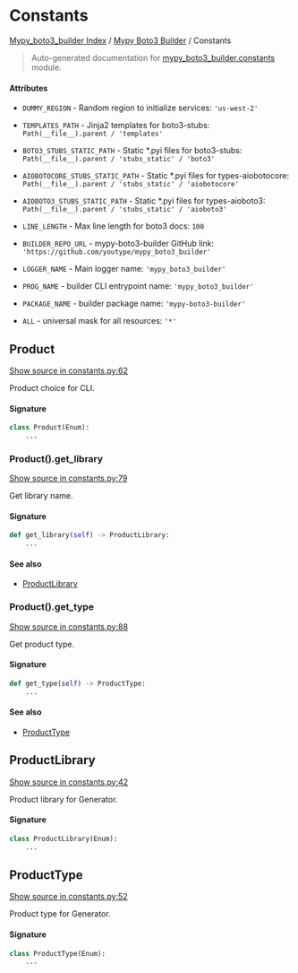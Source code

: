 # Constants

[Mypy_boto3_builder Index](../README.md#mypy_boto3_builder-index) /
[Mypy Boto3 Builder](./index.md#mypy-boto3-builder) /
Constants

> Auto-generated documentation for [mypy_boto3_builder.constants](https://github.com/youtype/mypy_boto3_builder/blob/main/mypy_boto3_builder/constants.py) module.

#### Attributes

- `DUMMY_REGION` - Random region to initialize services: `'us-west-2'`

- `TEMPLATES_PATH` - Jinja2 templates for boto3-stubs: `Path(__file__).parent / 'templates'`

- `BOTO3_STUBS_STATIC_PATH` - Static *.pyi files for boto3-stubs: `Path(__file__).parent / 'stubs_static' / 'boto3'`

- `AIOBOTOCORE_STUBS_STATIC_PATH` - Static *.pyi files for types-aiobotocore: `Path(__file__).parent / 'stubs_static' / 'aiobotocore'`

- `AIOBOTO3_STUBS_STATIC_PATH` - Static *.pyi files for types-aioboto3: `Path(__file__).parent / 'stubs_static' / 'aioboto3'`

- `LINE_LENGTH` - Max line length for boto3 docs: `100`

- `BUILDER_REPO_URL` - mypy-boto3-builder GitHub link: `'https://github.com/youtype/mypy_boto3_builder'`

- `LOGGER_NAME` - Main logger name: `'mypy_boto3_builder'`

- `PROG_NAME` - builder CLI entrypoint name: `'mypy_boto3_builder'`

- `PACKAGE_NAME` - builder package name: `'mypy-boto3-builder'`

- `ALL` - universal mask for all resources: `'*'`


## Product

[Show source in constants.py:62](https://github.com/youtype/mypy_boto3_builder/blob/main/mypy_boto3_builder/constants.py#L62)

Product choice for CLI.

#### Signature

```python
class Product(Enum):
    ...
```

### Product().get_library

[Show source in constants.py:79](https://github.com/youtype/mypy_boto3_builder/blob/main/mypy_boto3_builder/constants.py#L79)

Get library name.

#### Signature

```python
def get_library(self) -> ProductLibrary:
    ...
```

#### See also

- [ProductLibrary](#productlibrary)

### Product().get_type

[Show source in constants.py:88](https://github.com/youtype/mypy_boto3_builder/blob/main/mypy_boto3_builder/constants.py#L88)

Get product type.

#### Signature

```python
def get_type(self) -> ProductType:
    ...
```

#### See also

- [ProductType](#producttype)



## ProductLibrary

[Show source in constants.py:42](https://github.com/youtype/mypy_boto3_builder/blob/main/mypy_boto3_builder/constants.py#L42)

Product library for Generator.

#### Signature

```python
class ProductLibrary(Enum):
    ...
```



## ProductType

[Show source in constants.py:52](https://github.com/youtype/mypy_boto3_builder/blob/main/mypy_boto3_builder/constants.py#L52)

Product type for Generator.

#### Signature

```python
class ProductType(Enum):
    ...
```
